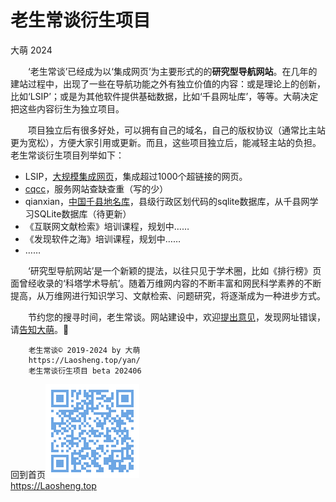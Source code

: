 老生常谈衍生项目
==============
大萌	2024

　　‘老生常谈’已经成为以‘集成网页’为主要形式的的**研究型导航网站**。在几年的建站过程中，出现了一些在导航功能之外有独立价值的内容：或是理论上的创新，比如‘LSIP’；或是为其他软件提供基础数据，比如‘千县网址库’，等等。大萌决定把这些内容衍生为独立项目。

　　项目独立后有很多好处，可以拥有自己的域名，自己的版权协议（通常比主站更为宽松），方便大家引用或更新。而且，这些项目独立后，能减轻主站的负担。　老生常谈衍生项目列举如下：

  + LSIP，[大规模集成网页](https://diamonwoo.github.io/LSIP)，集成超过1000个超链接的网页。
  + [cqcc](https://diamonwoo.github.io/cqcc)，服务网站查缺查重（写的少）
  + qianxian，[中国千县地名库](https://diamonwoo.github.io/qianxian)，县级行政区划代码的sqlite数据库，从千县网学习SQLite数据库（待更新）
  + 《互联网文献检索》培训课程，规划中……
  + 《发现软件之海》培训课程，规划中……
  + ……


　　‘研究型导航网站’是一个新颖的提法，以往只见于学术圈，比如《排行榜》页面曾经收录的‘科塔学术导航’。随着万维网内容的不断丰富和网民科学素养的不断提高，从万维网进行知识学习、文献检索、问题研究，将逐渐成为一种进步方式。


　　节约您的搜寻时间，老生常谈。网站建设中，欢迎<a title="Contact me" href="https://laosheng.top/c/author" target="_top">提出意见</a>，发现网址错误，请<a title="无需注册，直接留言" href="https://xoyondo.com/ap/HPr7pBG7mOPIUGZ">告知大萌</a>。🙇


```
	老生常谈© 2019-2024 by 大萌
	https://Laosheng.top/yan/
	老生常谈衍生项目 beta 202406
```

回到首页<a href=".." title="返回老生常谈首页"><img src="../indexQR-Blue.png" /></a>  
https://Laosheng.top  
<!-- Global site tag (gtag.js) - Google Analytics -->
<script async src="https://www.googletagmanager.com/gtag/js?id=UA-179794713-1"></script>
<script>  window.dataLayer = window.dataLayer || [];
  function gtag(){dataLayer.push(arguments);}
  gtag('js', new Date());  gtag('config', 'UA-179794713-1');
</script>

